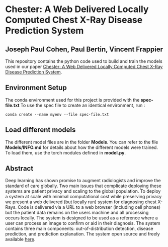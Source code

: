 # Chester: A Web Delivered Locally Computed Chest X-Ray Disease Prediction System

## Joseph Paul Cohen, Paul Bertin, Vincent Frappier

This repository contains the python code used to build and train the models used in our paper 
[Chester: A Web Delivered Locally Computed Chest X-Ray Disease Prediction System](https://arxiv.org/pdf/1901.11210.pdf).

## Environment Setup

The conda environment used for this project is provided with the **spec-file.txt**
To use the spec file to create an identical environment, run :

````
conda create --name myenv --file spec-file.txt
````

## Load different models

The different model files are in the folder **Models**. You can refer to the file **Models/INFO.md** for details about how 
the different models were trained. To load them, use the torch modules defined in **model.py**.

## Abstract

Deep learning has shown promise to augment radiologists 
and improve the standard of care globally. Two main issues
 that complicate deploying these systems are patient 
 privacy and scaling to the global population. To deploy
  a system at scale with minimal computational cost while
   preserving privacy we present a web delivered (but 
   locally run) system for diagnosing chest X-Rays. 
   Code is delivered via a URL to a web browser 
   (including cell phones) but the patient data remains
    on the users machine and all processing occurs 
    locally. The system is designed to be used as a 
    reference where a user can process an image to 
    confirm or aid in their diagnosis. The system 
    contains three main components: out-of-distribution 
    detection, disease prediction, and prediction 
    explanation. The system open source and freely 
    available [here](https://mlmed.org/tools/xray).
